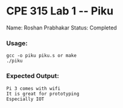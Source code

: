# CPE 315 Lab 1 -- Piku

Name: Roshan Prabhakar
Status: Completed

### Usage:
```
gcc -o piku piku.s or make
./piku
```

### Expected Output:
```
Pi 3 comes with wifi
It is great for prototyping
Especially IOT
```

